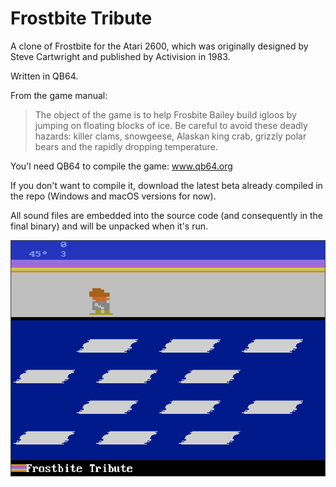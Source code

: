 # Frostbite Tribute
A clone of Frostbite for the Atari 2600, which was originally designed by Steve Cartwright and published by Activision in 1983.

Written in QB64.

From the game manual:

> The object of the game is to help Frosbite Bailey build igloos by jumping on floating blocks of ice. Be careful to avoid these deadly hazards: killer clams, snowgeese, Alaskan king crab, grizzly polar bears and the rapidly dropping temperature.

You'l need QB64 to compile the game: www.qb64.org

If you don't want to compile it, download the latest beta already compiled in the repo (Windows and macOS versions for now).

All sound files are embedded into the source code (and consequently in the final binary) and will be unpacked when it's run.

<p align="center">
  <img src="https://github.com/FellippeHeitor/frostbite/blob/master/screenshots/screenshot1.png">
</p>